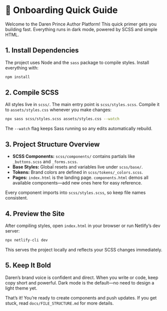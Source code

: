 # 🚀 Onboarding Quick Guide

Welcome to the Daren Prince Author Platform! This quick primer gets you building fast. Everything runs in dark mode, powered by SCSS and simple HTML.

## 1. Install Dependencies

The project uses Node and the `sass` package to compile styles. Install everything with:

```bash
npm install
```

## 2. Compile SCSS

All styles live in `scss/`. The main entry point is `scss/styles.scss`. Compile it to `assets/styles.css` whenever you make changes:

```bash
npx sass scss/styles.scss assets/styles.css --watch
```

The `--watch` flag keeps Sass running so any edits automatically rebuild.

## 3. Project Structure Overview

- **SCSS Components:** `scss/components/` contains partials like `_buttons.scss` and `_forms.scss`.
- **Base Styles:** Global resets and variables live under `scss/base/`.
- **Tokens:** Brand colors are defined in `scss/tokens/_colors.scss`.
- **Pages:** `index.html` is the landing page. `components.html` demos all available components—add new ones here for easy reference.

Every component imports into `scss/styles.scss`, so keep file names consistent.

## 4. Preview the Site

After compiling styles, open `index.html` in your browser or run Netlify’s dev server:

```bash
npx netlify-cli dev
```

This serves the project locally and reflects your SCSS changes immediately.

## 5. Keep It Bold

Daren’s brand voice is confident and direct. When you write or code, keep copy short and powerful. Dark mode is the default—no need to design a light theme yet.

That’s it! You’re ready to create components and push updates. If you get stuck, read `docs/FILE_STRUCTURE.md` for more details.
